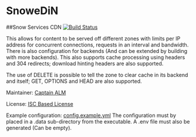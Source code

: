 # SnoweDiN
##Snow Services CDN [![Build Status](https://ci.mrmelon54.xyz/api/badges/snow/snowedin/status.svg)](https://ci.mrmelon54.xyz/snow/snowedin)

This allows for content to be served off different zones with limits per IP address for concurrent connections, requests in an interval and bandwidth. 
There is also configuration for backends (And can be extended by building with more backends). 
This also supports cache processing using headers and 304 redirects; download hinting headers are also supported.

The use of DELETE is possible to tell the zone to clear cache in its backend and itself; GET, OPTIONS and HEAD are also supported.

Maintainer: 
[Captain ALM](https://code.mrmelon54.xyz/alfred)

License: 
[ISC Based License](https://code.mrmelon54.xyz/snow/snowedin/src/branch/master/LICENSE.md)

Example configuration: 
[config.example.yml](https://code.mrmelon54.xyz/snow/snowedin/src/branch/master/config.example.yml) 
The configuration must by placed in a .data sub-directory from the executable. A .env file must also be generated (Can be empty).